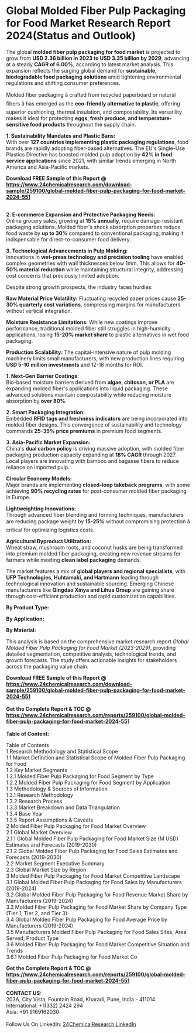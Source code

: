 <h1>Global Molded Fiber Pulp Packaging for Food Market Research Report 2024(Status and Outlook)</h1><p>The global <strong>molded fiber pulp packaging for food market</strong> is projected to grow from <strong>USD 2.36 billion in 2023 to USD 3.35 billion by 2029</strong>, advancing at a steady <strong>CAGR of 6.00%</strong>, according to latest market analysis. This expansion reflects the surging global demand for <strong>sustainable, biodegradable food packaging solutions</strong> amid tightening environmental regulations and shifting consumer preferences.</p><p>Molded fiber packaging â crafted from recycled paperboard or natural fibers â has emerged as the <strong>eco-friendly alternative to plastic</strong>, offering superior cushioning, thermal insulation, and compostability. Its versatility makes it ideal for protecting <strong>eggs, fresh produce, and temperature-sensitive food products</strong> throughout the supply chain.</p><p><strong>1. Sustainability Mandates and Plastic Bans:</strong><br>
With over <strong>127 countries implementing plastic packaging regulations</strong>, food brands are rapidly adopting fiber-based alternatives. The EU's Single-Use Plastics Directive has boosted molded pulp adoption by <strong>42% in food service applications</strong> since 2021, with similar trends emerging in North America and Asia-Pacific markets.</p><div><b>Download FREE Sample of this Report @ 
            <a href="https://www.24chemicalresearch.com/download-sample/259100/global-molded-fiber-pulp-packaging-for-food-market-2024-551">
            https://www.24chemicalresearch.com/download-sample/259100/global-molded-fiber-pulp-packaging-for-food-market-2024-551</a></b></div><br><p><strong>2. E-commerce Expansion and Protective Packaging Needs:</strong><br>
Online grocery sales, growing at <strong>15% annually</strong>, require damage-resistant packaging solutions. Molded fiber's shock absorption properties reduce food waste by <strong>up to 30%</strong> compared to conventional packaging, making it indispensable for direct-to-consumer food delivery.</p><p><strong>3. Technological Advancements in Pulp Molding:</strong><br>
Innovations in <strong>wet-press technology and precision tooling</strong> have enabled complex geometries with wall thicknesses below 1mm. This allows for <strong>40-50% material reduction</strong> while maintaining structural integrity, addressing cost concerns that previously limited adoption.</p><p>Despite strong growth prospects, the industry faces hurdles:</p><p><strong>Raw Material Price Volatility:</strong> Fluctuating recycled paper prices cause <strong>25-30% quarterly cost variations</strong>, compressing margins for manufacturers without vertical integration.</p><p><strong>Moisture Resistance Limitations:</strong> While new coatings improve performance, traditional molded fiber still struggles in high-humidity applications, losing <strong>15-20% market share</strong> to plastic alternatives in wet food packaging.</p><p><strong>Production Scalability:</strong> The capital-intensive nature of pulp molding machinery limits small manufacturers, with new production lines requiring <strong>USD 5-10 million investments</strong> and 12-18 months for ROI.</p><p><strong>1. Next-Gen Barrier Coatings:</strong><br>
Bio-based moisture barriers derived from <strong>algae, chitosan, or PLA</strong> are expanding molded fiber's applications into liquid packaging. These advanced solutions maintain compostability while reducing moisture absorption by <strong>over 80%</strong>.</p><p><strong>2. Smart Packaging Integration:</strong><br>
Embedded <strong>RFID tags and freshness indicators</strong> are being incorporated into molded fiber designs. This convergence of sustainability and technology commands <strong>25-35% price premiums</strong> in premium food segments.</p><p><strong>3. Asia-Pacific Market Expansion:</strong><br>
China's <strong>dual carbon policy</strong> is driving massive adoption, with molded fiber packaging production capacity expanding at <strong>18% CAGR</strong> through 2027. Local players are innovating with bamboo and bagasse fibers to reduce reliance on imported pulp.</p><p><strong>Circular Economy Models:</strong><br>
	Major brands are implementing <strong>closed-loop takeback programs</strong>, with some achieving <strong>90% recycling rates</strong> for post-consumer molded fiber packaging in Europe.</p><p><strong>Lightweighting Innovations:</strong><br>
	Through advanced fiber blending and forming techniques, manufacturers are reducing package weight by <strong>15-25%</strong> without compromising protection â critical for optimizing logistics costs.</p><p><strong>Agricultural Byproduct Utilization:</strong><br>
	Wheat straw, mushroom roots, and coconut husks are being transformed into premium molded fiber packaging, creating new revenue streams for farmers while meeting <strong>clean label packaging</strong> demands.</p><p>The market features a mix of <strong>global players and regional specialists</strong>, with <strong>UFP Technologies, Huhtamaki, and Hartmann</strong> leading through technological innovation and sustainable sourcing. Emerging Chinese manufacturers like <strong>Qingdao Xinya and Lihua Group</strong> are gaining share through cost-efficient production and rapid customization capabilities.</p><p><strong>By Product Type:</strong></p><p><strong>By Application:</strong></p><p><strong>By Material:</strong></p><p>This analysis is based on the comprehensive market research report <em>Global Molded Fiber Pulp Packaging for Food Market (2023-2029)</em>, providing detailed segmentation, competitive analysis, technological trends, and growth forecasts. The study offers actionable insights for stakeholders across the packaging value chain.</p><div><b>Download FREE Sample of this Report @ 
            <a href="https://www.24chemicalresearch.com/download-sample/259100/global-molded-fiber-pulp-packaging-for-food-market-2024-551">
            https://www.24chemicalresearch.com/download-sample/259100/global-molded-fiber-pulp-packaging-for-food-market-2024-551</a></b></div><br><div><b>Get the Complete Report & TOC @ 
            <a href="https://www.24chemicalresearch.com/reports/259100/global-molded-fiber-pulp-packaging-for-food-market-2024-551">
            https://www.24chemicalresearch.com/reports/259100/global-molded-fiber-pulp-packaging-for-food-market-2024-551</a></b></div><br>
            <b>Table of Content:</b><p>Table of Contents<br />
1 Research Methodology and Statistical Scope<br />
1.1 Market Definition and Statistical Scope of Molded Fiber Pulp Packaging for Food<br />
1.2 Key Market Segments<br />
1.2.1 Molded Fiber Pulp Packaging for Food Segment by Type<br />
1.2.2 Molded Fiber Pulp Packaging for Food Segment by Application<br />
1.3 Methodology & Sources of Information<br />
1.3.1 Research Methodology<br />
1.3.2 Research Process<br />
1.3.3 Market Breakdown and Data Triangulation<br />
1.3.4 Base Year<br />
1.3.5 Report Assumptions & Caveats<br />
2 Molded Fiber Pulp Packaging for Food Market Overview<br />
2.1 Global Market Overview<br />
2.1.1 Global Molded Fiber Pulp Packaging for Food Market Size (M USD) Estimates and Forecasts (2019-2030)<br />
2.1.2 Global Molded Fiber Pulp Packaging for Food Sales Estimates and Forecasts (2019-2030)<br />
2.2 Market Segment Executive Summary<br />
2.3 Global Market Size by Region<br />
3 Molded Fiber Pulp Packaging for Food Market Competitive Landscape<br />
3.1 Global Molded Fiber Pulp Packaging for Food Sales by Manufacturers (2019-2024)<br />
3.2 Global Molded Fiber Pulp Packaging for Food Revenue Market Share by Manufacturers (2019-2024)<br />
3.3 Molded Fiber Pulp Packaging for Food Market Share by Company Type (Tier 1, Tier 2, and Tier 3)<br />
3.4 Global Molded Fiber Pulp Packaging for Food Average Price by Manufacturers (2019-2024)<br />
3.5 Manufacturers Molded Fiber Pulp Packaging for Food Sales Sites, Area Served, Product Type<br />
3.6 Molded Fiber Pulp Packaging for Food Market Competitive Situation and Trends<br />
3.6.1 Molded Fiber Pulp Packaging for Food Market Co</p><div><b>Get the Complete Report & TOC @ 
            <a href="https://www.24chemicalresearch.com/reports/259100/global-molded-fiber-pulp-packaging-for-food-market-2024-551">
            https://www.24chemicalresearch.com/reports/259100/global-molded-fiber-pulp-packaging-for-food-market-2024-551</a></b></div><br><b>CONTACT US:</b><br>
            203A, City Vista, Fountain Road, Kharadi, Pune, India - 411014<br>
            International: +1(332) 2424 294<br>
            Asia: +91 9169162030 <br><br>
            Follow Us On LinkedIn: <a href="https://www.linkedin.com/company/24chemicalresearch/">24ChemicalResearch LinkedIn</a>